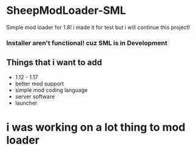 # SheepModLoader-SML
Simple mod loader for 1.8!
i made it for test but i will continue this project!

### Installer aren't functional! cuz SML is in Development

## Things that i want to add
- 1.12 - 1.17
- better mod support
- simple mod coding language
- server software
- launcher

# i was working on a lot thing to mod loader
